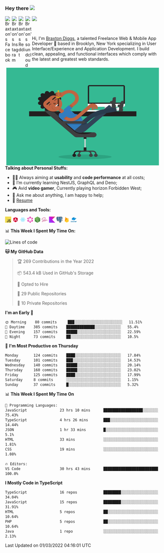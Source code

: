 ### Hey there <img src="https://media.giphy.com/media/hvRJCLFzcasrR4ia7z/giphy.gif" width="25px">
<a href="https://www.facebook.com/BiggDiggz">
  <img align="left" alt="Braxton's Facebook" width="22px" src="https://cdn.jsdelivr.net/npm/simple-icons@v3/icons/facebook.svg" />
</a>
<a href="http://instagram.com/biggdiggz">
  <img align="left" alt="Braxton's Instagram" width="22px" src="https://cdn.jsdelivr.net/npm/simple-icons@v3/icons/instagram.svg" />
</a>
<a href="https://reddit.com/user/BiggDiggz/">
  <img align="left" alt="Braxton's Reddit" width="22px" src="https://cdn.jsdelivr.net/npm/simple-icons@v3/icons/reddit.svg" />
</a>
<a href="https://soundcloud.com/braxton-diggs">
  <img align="left" alt="Braxton's soundcloud" width="22px" src="https://cdn.jsdelivr.net/npm/simple-icons@v3/icons/soundcloud.svg" />
</a>

![](https://visitor-badge.glitch.me/badge?page_id=braxtondiggs.braxtondiggs)

<br />

Hi, I'm [Braxton Diggs](https://braxtondiggs.com/), a talented Freelance Web & Mobile App Developer 🚀 based in Brooklyn, New York specializing in User Interface/Experience and Application Development. I build clean, appealing, and functional interfaces which comply with the latest and greatest web standards.

  <img align="right" alt="GIF" src="https://github.com/braxtondiggs/braxtondiggs/blob/master/coder.gif?raw=true" width="500" height="320" />
  
**Talking about Personal Stuffs:**

- 🧑‍💻 Always aiming at **usability** and **code performance** at all costs;
- 🌱 I’m currently learning NestJS, GraphQL and Deno;
- 🎮 Avid **video gamer**, Currently playing horizon Forbidden West;
- 💬 Ask me about anything, I am happy to help;
- 📝 [Resume](https://braxtondiggs.com/assets/resume/braxton-diggs.pdf)

**Languages and Tools:**  

<code><img height="20" src="https://raw.githubusercontent.com/github/explore/80688e429a7d4ef2fca1e82350fe8e3517d3494d/topics/javascript/javascript.png"></code>
<code><img height="20" src="https://raw.githubusercontent.com/github/explore/80688e429a7d4ef2fca1e82350fe8e3517d3494d/topics/angular/angular.png"></code>
<code><img height="20" src="https://raw.githubusercontent.com/github/explore/80688e429a7d4ef2fca1e82350fe8e3517d3494d/topics/react/react.png"></code>
<code><img height="20" src="https://raw.githubusercontent.com/github/explore/5c058a388828bb5fde0bcafd4bc867b5bb3f26f3/topics/graphql/graphql.png"></code>
<code><img height="20" src="https://raw.githubusercontent.com/github/explore/80688e429a7d4ef2fca1e82350fe8e3517d3494d/topics/nodejs/nodejs.png"></code>
<code><img height="20" src="https://raw.githubusercontent.com/github/explore/80688e429a7d4ef2fca1e82350fe8e3517d3494d/topics/sass/sass.png"></code>
<code><img height="20" src="https://raw.githubusercontent.com/github/explore/80688e429a7d4ef2fca1e82350fe8e3517d3494d/topics/kotlin/kotlin.png"></code>
<code><img height="20" src="https://raw.githubusercontent.com/github/explore/80688e429a7d4ef2fca1e82350fe8e3517d3494d/topics/postgresql/postgresql.png"></code>
<code><img height="20" src="https://raw.githubusercontent.com/github/explore/80688e429a7d4ef2fca1e82350fe8e3517d3494d/topics/firebase/firebase.png"></code>
<code><img height="20" src="https://raw.githubusercontent.com/github/explore/80688e429a7d4ef2fca1e82350fe8e3517d3494d/topics/docker/docker.png"></code>

📊 **This Week I Spent My Time On:**
<!--START_SECTION:waka-->
![Lines of code](https://img.shields.io/badge/From%20Hello%20World%20I%27ve%20Written-1%20Million%20lines%20of%20code-blue)

**🐱 My GitHub Data** 

> 🏆 269 Contributions in the Year 2022
 > 
> 📦 543.4 kB Used in GitHub's Storage 
 > 
> 💼 Opted to Hire
 > 
> 📜 29 Public Repositories 
 > 
> 🔑 10 Private Repositories  
 > 
**I'm an Early 🐤** 

```text
🌞 Morning    80 commits     ███░░░░░░░░░░░░░░░░░░░░░░   11.51% 
🌆 Daytime    385 commits    █████████████░░░░░░░░░░░░   55.4% 
🌃 Evening    157 commits    █████░░░░░░░░░░░░░░░░░░░░   22.59% 
🌙 Night      73 commits     ██░░░░░░░░░░░░░░░░░░░░░░░   10.5%

```
📅 **I'm Most Productive on Thursday** 

```text
Monday       124 commits    ████░░░░░░░░░░░░░░░░░░░░░   17.84% 
Tuesday      101 commits    ███░░░░░░░░░░░░░░░░░░░░░░   14.53% 
Wednesday    140 commits    █████░░░░░░░░░░░░░░░░░░░░   20.14% 
Thursday     160 commits    █████░░░░░░░░░░░░░░░░░░░░   23.02% 
Friday       125 commits    ████░░░░░░░░░░░░░░░░░░░░░   17.99% 
Saturday     8 commits      ░░░░░░░░░░░░░░░░░░░░░░░░░   1.15% 
Sunday       37 commits     █░░░░░░░░░░░░░░░░░░░░░░░░   5.32%

```


📊 **This Week I Spent My Time On** 

```text
💬 Programming Languages: 
JavaScript               23 hrs 10 mins      ██████████████████░░░░░░░   75.43% 
TypeScript               4 hrs 26 mins       ███░░░░░░░░░░░░░░░░░░░░░░   14.44% 
JSON                     1 hr 33 mins        █░░░░░░░░░░░░░░░░░░░░░░░░   5.1% 
HTML                     33 mins             ░░░░░░░░░░░░░░░░░░░░░░░░░   1.81% 
CSS                      19 mins             ░░░░░░░░░░░░░░░░░░░░░░░░░   1.08%

🔥 Editors: 
VS Code                  30 hrs 43 mins      █████████████████████████   100.0%

```

**I Mostly Code in TypeScript** 

```text
TypeScript               16 repos            ████████░░░░░░░░░░░░░░░░░   34.04% 
JavaScript               15 repos            ████████░░░░░░░░░░░░░░░░░   31.91% 
HTML                     5 repos             ██░░░░░░░░░░░░░░░░░░░░░░░   10.64% 
PHP                      5 repos             ██░░░░░░░░░░░░░░░░░░░░░░░   10.64% 
Java                     1 repo              ░░░░░░░░░░░░░░░░░░░░░░░░░   2.13%

```



 Last Updated on 01/03/2022 04:16:01 UTC
<!--END_SECTION:waka-->
